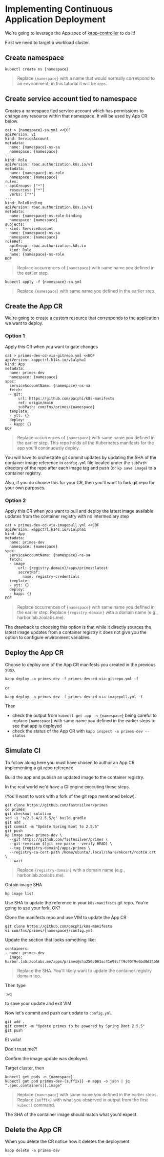 # Implementing Continuous Application Deployment

We're going to leverage the App spec of [kapp-controller](https://carvel.dev/kapp-controller/docs/latest/app-spec/) to do it!

First we need to target a workload cluster.

## Create namespace

```
kubectl create ns {namespace}
```
> Replace `{namespace}` with a name that would normally correspond to an environment; in this tutorial it will be `apps`.


## Create service account tied to namespace

Creates a namespace tied service account which has permissions to change any resource within that namespace. It will be used by App CR below.

```
cat > {namespace}-sa.yml <<EOF
apiVersion: v1
kind: ServiceAccount
metadata:
  name: {namespace}-ns-sa
  namespace: {namespace}
---
kind: Role
apiVersion: rbac.authorization.k8s.io/v1
metadata:
  name: {namespace}-ns-role
  namespace: {namespace}
rules:
- apiGroups: ["*"]
  resources: ["*"]
  verbs: ["*"]
---
kind: RoleBinding
apiVersion: rbac.authorization.k8s.io/v1
metadata:
  name: {namespace}-ns-role-binding
  namespace: {namespace}
subjects:
- kind: ServiceAccount
  name: {namespace}-ns-sa
  namespace: {namespace}
roleRef:
  apiGroup: rbac.authorization.k8s.io
  kind: Role
  name: {namespace}-ns-role
EOF
```
> Replace occurrences of `{namespace}` with same name you defined in the earlier step.


```
kubectl apply -f {namespace}-sa.yml
```
> Replace `{namespace}` with same name you defined in the earlier step.


## Create the App CR

We're going to create a custom resource that corresponds to the application we want to deploy.


### Option 1

Apply this CR when you want to gate changes

```
cat > primes-dev-cd-via-gitrepo.yml <<EOF
apiVersion: kappctrl.k14s.io/v1alpha1
kind: App
metadata:
  name: primes-dev
  namespace: {namespace}
spec:
  serviceAccountName: {namespace}-ns-sa
  fetch:
  - git:
      url: https://github.com/pacphi/k8s-manifests
      ref: origin/main
      subPath: com/fns/primes/{namespace}
  template:
  - ytt: {}
  deploy:
  - kapp: {}
EOF
```
> Replace occurrences of `{namespace}` with same name you defined in the earlier step.  This repo holds all the Kubernetes manifests for the app you'll continuously deploy.

You will have to orchestrate git commit updates by updating the SHA of the container image reference in `config.yml` file located under the `subPath` directory of the repo after each image tag and push (or `kp save image`) to a container registry.


Also, if you do choose this for your CR, then you'll want to fork git repo for your own purposes.


### Option 2

Apply this CR when you want to pull and deploy the latest image available updates from the container registry with no intermediary step

```
cat > primes-dev-cd-via-imagepull.yml <<EOF
apiVersion: kappctrl.k14s.io/v1alpha1
kind: App
metadata:
  name: primes-dev
  namespace: {namespace}
spec:
  serviceAccountName: {namespace}-ns-sa
  fetch:
  - image
      url: {registry-domain}/apps/primes:latest
      secretRef:
        name: registry-credentials
  template:
  - ytt: {}
  deploy:
  - kapp: {}
EOF
```
> Replace occurrences of `{namespace}` with same name you defined in the earlier step.  Replace `{registry-domain}` with a domain name (e.g., harbor.lab.zoolabs.me).

The drawback to choosing this option is that while it directly sources the latest image updates from a container registry it does not give you the option to configure environment variables.


## Deploy the App CR

Choose to deploy one of the App CR manifests you created in the previous step.

```
kapp deploy -a primes-dev -f primes-dev-cd-via-gitrepo.yml -f
```

or

```
kapp deploy -a primes-dev -f primes-dev-cd-via-imagepull.yml -f
```

Then

* check the output from `kubectl get app -n {namespace}` being careful to replace `{namespace}` with same name you defined in the earlier steps to see that app is deployed
* check the status of the App CR with `kapp inspect -a primes-dev --status`


## Simulate CI

To follow along here you must have chosen to author an App CR implementing a git repo reference.

Build the app and publish an updated image to the container registry.

In the real world we'd have a CI engine executing these steps.

(You'll want to work with a fork of the git repo mentioned below).

```
git clone https://github.com/fastnsilver/primes
cd primes
git checkout solution
sed -i 's/2.5.4/2.5.5/g' build.gradle
git add .
git commit -m "Update Spring Boot to 2.5.5"
git push
kp image save primes-dev \
  --git https://github.com/fastnsilver/primes \
  --git-revision $(git rev-parse --verify HEAD) \
  --tag {registry-domain}/apps/primes \
  --registry-ca-cert-path /home/ubuntu/.local/share/mkcert/rootCA.crt \
  --wait
```
> Replace `{registry-domain}` with a domain name (e.g., harbor.lab.zoolabs.me).


Obtain image SHA

```
kp image list
```

Use SHA to update the reference in your `k8s-manifests` git repo.  You're going to use your fork, OK?

Clone the manifests repo and use VIM to update the App CR
```
git clone https://github.com/pacphi/k8s-manifests
vi com/fns/primes/{namespace}/config.yml
```

Update the section that looks something like:

```
containers:
- name: primes-dev
  image: harbor.lab.zoolabs.me/apps/primes@sha256:061ac41e98cff9c90f9e6bd8d34b5666c3f2f91fe4bb6196d1855d702e49cdaf
```
> Replace the SHA.  You'll likely want to update the container registry domain too.

Then type

```
:wq
```

to save your update and exit VIM.


Now let's commit and push our update to `config.yml`.

```
git add .
git commit -m "Update primes to be powered by Spring Boot 2.5.5"
git push
```

Et voila!

Don't trust me?!

Confirm the image update was deployed.

Target cluster, then

```
kubectl get pods -n {namespace}
kubectl get pod primes-dev-{suffix}} -n apps -o json | jq ".spec.containers[].image"
```
> Replace `{namespace}` with same name you defined in the earlier steps.  Replace `{suffix}` with what you observed in output from the first `kubectl` command.

The SHA of the container image should match what you'd expect.


## Delete the App CR

When you delete the CR notice how it deletes the deployment

```
kapp delete -a primes-dev
```
